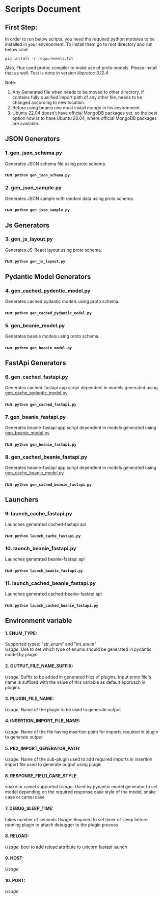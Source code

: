 # Scripts Document

## First Step: 
In order to run below scripts, you need the required python modules
to be installed in your environment. To install them go to
root directory and run below cmd:

`
pip install -r requirements.txt
`

Also, Flux used protoc compiler to make use of proto models.
Please install that as well. Test is done in version *libprotoc 3.12.4*

Note: 
1. Any Generated file when needs to be moved to other directory,
if contains fully qualified import path of any other file, needs to 
be changed according to new location.
2. Before using beanie one must install mongo in his environment
3. Ubuntu 22.04 doesn't have official MongoDB packages yet, so the 
best option now is to have Ubuntu 20.04, where official MongoDB packages are available.

## JSON Generators
### 1. gen_json_schema.py
Generates JSON schema file using proto schema.
#### run: `python gen_json_schema.py`

### 2. gen_json_sample.py
Generates JSON sample with random data using proto schema.
#### run: `python gen_json_sample.py`

## Js Generators
### 3. gen_js_layout.py
Generates JS-React layout using proto schema.
#### run: `python gen_js_layout.py`

## Pydantic Model Generators
### 4. gen_cached_pydentic_model.py
Generates cached pydantic models using proto schema.
#### run: `python gen_cached_pydantic_model.py`

### 5. gen_beanie_model.py
Generates beanie models using proto schema.
#### run: `python gen_beanie_model.py`

## FastApi Generators
### 6. gen_cached_fastapi.py
Generates cached-fastapi app script dependent in models 
generated using [gen_cache_pydentic_model.py](#4-gen_cache_pydentic_modelpy)
#### run: `python gen_cached_fastapi.py`

### 7. gen_beanie_fastapi.py
Generates beanie-fastapi app script dependent in models 
generated using [gen_beanie_model.py](#5-gen_beanie_modelpy)
#### run: `python gen_beanie_fastapi.py`

### 8. gen_cached_beanie_fastapi.py
Generates beanie-fastapi app script dependent in models 
generated using [gen_cache_beanie_model.py](#8-gen_cached_beanie_fastapipy)
#### run: `python gen_cached_beanie_fastapi.py`

## Launchers
### 9. launch_cache_fastapi.py
Launches generated cached-fastapi api
#### run: `python launch_cache_fastapi.py`

### 10. launch_beanie_fastapi.py
Launches generated beanie-fastapi api
#### run: `python launch_beanie_fastapi.py`

### 11. launch_cached_beanie_fastapi.py
Launches generated cached-beanie-fastapi api
#### run: `python launch_cached_beanie_fastapi.py`

## Environment variable
#### 1. ENUM_TYPE: 
Supported types: "str_enum" and "int_enum" <br>
*Usage*: Use to set which type of enums should be generated
in pydantic model by plugin

#### 2. OUTPUT_FILE_NAME_SUFFIX:
*Usage*: Suffix to be added in generated files of plugins.
Input proto file's name is suffixed with the value of this
variable as default approach in plugins

#### 3. PLUGIN_FILE_NAME:
*Usage*: Name of the plugin to be used to generate output

#### 4. INSERTION_IMPORT_FILE_NAME:
*Usage*: Name of the file having insertion point for imports
required in plugin to generate output

#### 5. PB2_IMPORT_GENERATOR_PATH:
*Usage*: Name of the sub-plugin used to add required imports 
in insertion import file used to generate output using plugin

#### 6. RESPONSE_FIELD_CASE_STYLE
snake or camel supported
*Usage*: Used by pydantic model generator to set model depending 
on the required response case style of the model, snake case
or camel case

#### 7. DEBUG_SLEEP_TIME:
takes number of seconds
*Usage*: Required to set timer of sleep before running plugin
to attach debugger to the plugin process

#### 8. RELOAD:
*Usage*: bool to add reload attribute to uvicorn fastapi launch

#### 9. HOST: 
*Usage*: 

#### 10. PORT:
*Usage*: 
